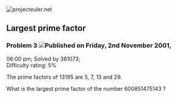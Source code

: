 ![projecteuler.net](images/print_page_logo.png)

## Largest prime factor

### Problem 3 ![](images/icon_info.png)Published on Friday, 2nd November 2001,
06:00 pm; Solved by 381073;  
Difficulty rating: 5%

The prime factors of 13195 are 5, 7, 13 and 29.

What is the largest prime factor of the number 600851475143 ?

  
  

